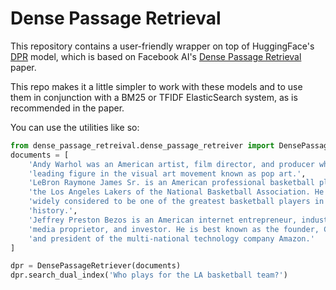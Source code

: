 # Dense Passage Retrieval
This repository contains a user-friendly wrapper on top of HuggingFace's
[DPR](https://huggingface.co/transformers/model_doc/dpr.html) model, which is
based on Facebook AI's
[Dense Passage Retrieval](https://arxiv.org/abs/2004.04906) paper.

This repo makes it a little simpler to work with these models and to use them
in conjunction with a BM25 or TFIDF ElasticSearch system, as is recommended
in the paper.

You can use the utilities like so:
```python
from dense_passage_retreival.dense_passage_retreiver import DensePassageRetriever
documents = [
    'Andy Warhol was an American artist, film director, and producer who was a '
    'leading figure in the visual art movement known as pop art.',
    'LeBron Raymone James Sr. is an American professional basketball player for'
    'the Los Angeles Lakers of the National Basketball Association. He is '
    'widely considered to be one of the greatest basketball players in NBA '
    'history.',
    'Jeffrey Preston Bezos is an American internet entrepreneur, industrialist,'
    'media proprietor, and investor. He is best known as the founder, CEO,'
    'and president of the multi-national technology company Amazon.'
]

dpr = DensePassageRetriever(documents)
dpr.search_dual_index('Who plays for the LA basketball team?')
```

